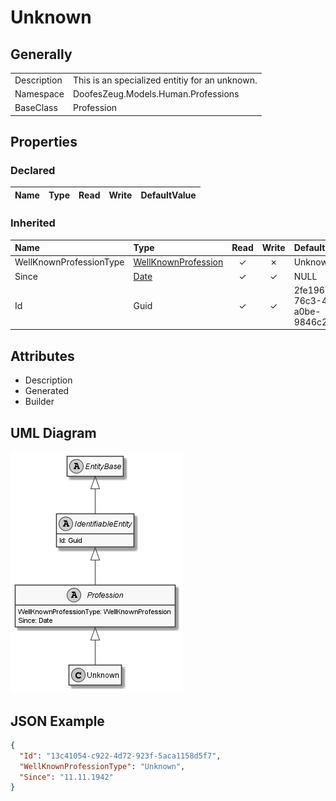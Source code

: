 ﻿# Unknown

## Generally

|||
|:-|:-|
|Description|This is an specialized entitiy for an unknown.|
|Namespace|DoofesZeug.Models.Human.Professions|
|BaseClass|Profession|

## Properties

### Declared

|Name|Type|Read|Write|DefaultValue|
|:---|:---|:--:|:---:|:-----------|

### Inherited

|Name|Type|Read|Write|DefaultValue|
|:---|:---|:--:|:---:|:-----------|
|WellKnownProfessionType|[WellKnownProfession](../../Enumerations/DoofesZeug.Models.Human.Professions\WellKnownProfession.md)|&#x2713;|&#x2717;|Unknown|
|Since|[Date](../../Models/DoofesZeug.Models.DateAndTime\Date.md)|&#x2713;|&#x2713;|NULL|
|Id|Guid|&#x2713;|&#x2713;|2fe19634-76c3-402d-a0be-9846c226b84e|

## Attributes

- Description
- Generated
- Builder

## UML Diagram

![Unknown.png](./Unknown.png "Unknown")

## JSON Example

```json
{
  "Id": "13c41054-c922-4d72-923f-5aca1158d5f7",
  "WellKnownProfessionType": "Unknown",
  "Since": "11.11.1942"
}
```


